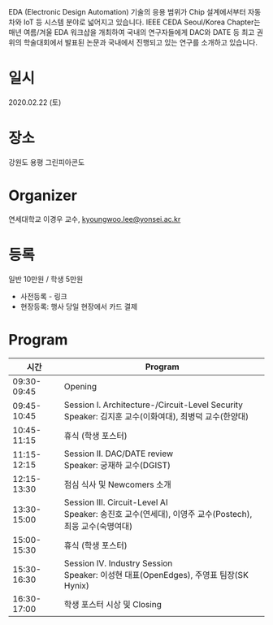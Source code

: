 EDA (Electronic Design Automation) 기술의 응용 범위가 Chip 설계에서부터 자동차와 IoT 등 시스템 분야로 넓어지고 있습니다. IEEE CEDA Seoul/Korea Chapter는 매년 여름/겨울 EDA 워크샵을 개최하여 국내의 연구자들에게 DAC와 DATE 등 최고 권위의 학술대회에서 발표된 논문과 국내에서 진행되고 있는 연구를 소개하고 있습니다.

# 일시
2020.02.22 (토)

# 장소
강원도 용평 그린피아콘도

# Organizer
연세대학교 이경우 교수, kyoungwoo.lee@yonsei.ac.kr

# 등록
일반 10만원 / 학생 5만원
* 사전등록 - 링크
* 현장등록: 행사 당일 현장에서 카드 결제

# Program

| 시간 | Program |
| --- | ------- |
| 09:30-09:45 | Opening |
| 09:45-10:45 | Session I. Architecture-/Circuit-Level Security <br> Speaker: 김지훈 교수(이화여대), 최병덕 교수(한양대) |
| 10:45-11:15 | 휴식 (학생 포스터) |
| 11:15-12:15 | Session II. DAC/DATE review <br> Speaker: 궁재하 교수(DGIST) |
| 12:15-13:30 | 점심 식사 및 Newcomers 소개 |
| 13:30-15:00 | Session III. Circuit-Level AI <br> Speaker: 송진호 교수(연세대), 이영주 교수(Postech), 최웅 교수(숙명여대) |
| 15:00-15:30 | 휴식 (학생 포스터) |
| 15:30-16:30 | Session IV. Industry Session <br> Speaker: 이성현 대표(OpenEdges), 주영표 팀장(SK Hynix) |
| 16:30-17:00 | 학생 포스터 시상 및 Closing |
